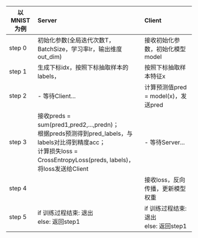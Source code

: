 | 以MNIST为例 | Server                                                       | Client                                     |
| ----------- | :----------------------------------------------------------- | :----------------------------------------- |
| step 0      | 初始化参数(全局迭代次数T，BatchSize，学习率lr，输出维度out_dim) | 接收初始化参数，初始化模型model            |
| step 1      | 生成下标idx，按照下标抽取样本的labels，                      | 按照下标抽取样本特征x                      |
| step 2      | - 等待Client...                                              | 计算预测值pred = model(x)，发送pred        |
| step 3      | 接收preds = sum(pred1,pred2,...,predn)；<br />根据preds预测得到pred_labels，与labels对比得到精度acc；<br />计算损失loss = CrossEntropyLoss(preds, labels)，将loss发送给Client | - 等待Server...                            |
| step 4      |                                                              | 接收loss，反向传播，更新模型权重           |
| step 5      | if 训练过程结束: 退出<br />else: 返回step1                   | if 训练过程结束: 退出<br />else: 返回step1 |